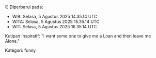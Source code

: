 ⏰ Diperbarui pada:
- WIB: Selasa, 5 Agustus 2025 14.35.14 UTC
- WITA: Selasa, 5 Agustus 2025 15.35.14 UTC
- WIT: Selasa, 5 Agustus 2025 16.35.14 UTC

Kutipan Inspiratif:
"I want some one to give me a Loan and then leave me Alone."


Kategori: funny

